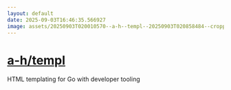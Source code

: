 ```yaml
---
layout: default
date: 2025-09-03T16:46:35.566927
image: assets/20250903T020010570--a-h--templ--20250903T020858484--cropped.png
---
```


# [a-h/templ](https://github.com/a-h/templ)

HTML templating for Go with developer tooling
